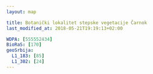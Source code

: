 ```yaml
---
layout: map

title: Botanički lokalitet stepske vegetacije Čarnok
last_modified_at: 2018-05-21T19:19:13+02:00

WDPA: [555552434]
BioRaS: [170]
geoSrbija:
  L1_183: [85]
  L1_302: [24]
---
```

